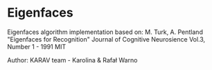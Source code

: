 Eigenfaces
==========

Eigenfaces algorithm implementation based on: M. Turk, A. Pentland "Eigenfaces for Recognition" Journal of Cognitive Neurosience Vol.3, Number 1 - 1991 MIT

Author: KARAV team - Karolina & Rafał Warno
